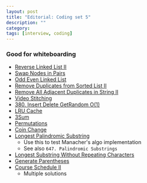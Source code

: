 ```yaml
---
layout: post
title: "Editorial: Coding set 5" 
description: ""
category: 
tags: [interview, coding]
---
```

### Good for whiteboarding

* [Reverse Linked List II](https://leetcode.com/submissions/detail/363116697/)
* [Swap Nodes in Pairs](https://leetcode.com/submissions/detail/363561558/)
* [Odd Even Linked List](https://leetcode.com/submissions/detail/363570232/)
* [Remove Duplicates from Sorted List II](https://leetcode.com/submissions/detail/366309294/) 
* [Remove All Adjacent Duplicates in String II](https://leetcode.com/submissions/detail/401241466/)
* [Video Stitching](https://leetcode.com/submissions/detail/401257873/)
* [380. Insert Delete GetRandom O(1)](https://leetcode.com/submissions/detail/363110295/)
* [LRU Cache](https://leetcode.com/submissions/detail/368515939/)
* [3Sum](https://leetcode.com/submissions/detail/368536831/)
* [Permutations](https://leetcode.com/submissions/detail/368748584/)
* [Coin Change](https://leetcode.com/submissions/detail/368759130/)
* [Longest Palindromic Substring](https://leetcode.com/submissions/detail/368771125/) 
  * Use this to test Manacher's algo implementation
  * See also `647. Palindromic Substrings`
* [Longest Substring Without Repeating Characters](https://leetcode.com/submissions/detail/368898101/)
* [Generate Parentheses](https://leetcode.com/submissions/detail/368905802/)
* [Course Schedule II](https://leetcode.com/submissions/detail/368222888/)
  * Multiple solutions


